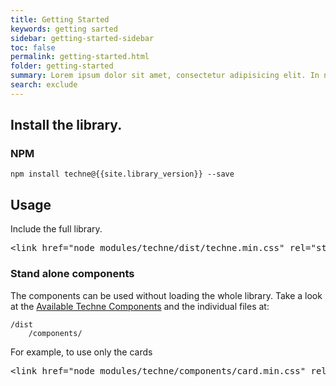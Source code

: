 ```yaml
---
title: Getting Started
keywords: getting sarted
sidebar: getting-started-sidebar
toc: false
permalink: getting-started.html
folder: getting-started
summary: Lorem ipsum dolor sit amet, consectetur adipisicing elit. In nobis cupiditate illo, autem consequatur tempore! Numquam nobis blanditiis, maxime, molestias reprehenderit libero beatae fugit officiis incidunt? Libero voluptas molestiae, iste.
search: exclude
---
```



## Install the library.

### [](#npm)NPM

    npm install techne@{{site.library_version}} --save


## [](#usage)Usage

Include the full library.

<div class="highlight highlight-text-html-basic">

<pre><<span class="pl-ent">link</span> <span class="pl-e">href</span>=<span class="pl-s"><span class="pl-pds">"</span>node_modules/techne/dist/techne.min.css<span class="pl-pds">"</span></span> <span class="pl-e">rel</span>=<span class="pl-s"><span class="pl-pds">"</span>stylesheet<span class="pl-pds">"</span></span> /></pre>

</div>

### [](#stand-alone-components)Stand alone components

The components can be used without loading the whole library. Take a look at the [Available Techne Components](https://github.com/SAP/techne/wiki/Techne-Components) and the individual files at:

    /dist
        /components/

For example, to use only the cards

<div class="highlight highlight-text-html-basic">

<pre><<span class="pl-ent">link</span> <span class="pl-e">href</span>=<span class="pl-s"><span class="pl-pds">"</span>node_modules/techne/components/card.min.css<span class="pl-pds">"</span></span> <span class="pl-e">rel</span>=<span class="pl-s"><span class="pl-pds">"</span>stylesheet<span class="pl-pds">"</span></span> /></pre>

</div>
